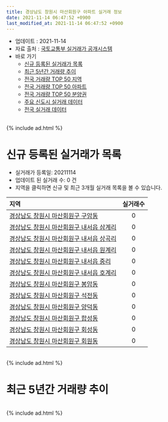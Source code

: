 ```yaml
---
title: 경상남도 창원시 마산회원구 아파트 실거래 정보
date: 2021-11-14 06:47:52 +0900
last_modified_at: 2021-11-14 06:47:52 +0900
---
```


* 업데이트 : 2021-11-14
* 자료 출처 : [국토교통부 실거래가 공개시스템](http://rt.molit.go.kr)
* 바로 가기
    * [신규 등록된 실거래가 목록](#신규-등록된-실거래가-목록)
    * [최근 5년간 거래량 추이](#최근-5년간-거래량-추이)
    * [전국 거래량 TOP 50 지역](https://inasie.github.io/apt-trade-info/최근-3개월-전국에서-가장-거래가-많이-발생한-지역)
    * [전국 거래량 TOP 50 아파트](https://inasie.github.io/apt-trade-info/최근-3개월-전국에서-가장-거래가-많이-발생한-아파트)
    * [전국 거래량 TOP 50 분양권](https://inasie.github.io/apt-trade-info/최근-3개월-전국에서-가장-거래가-많이-발생한-분양권)
    * [주요 신도시 실거래 데이터](https://inasie.github.io/apt-trade-info/주요-신도시)
    * [전국 실거래 데이터](https://inasie.github.io/apt-trade-info/전국)

<br>
{% include ad.html %}
<br>

# 신규 등록된 실거래가 목록
* 실거래가 등록일: 20211114
* 업데이트 된 실거래 수: 0 건
* 지역을 클릭하면 신규 및 최근 3개월 실거래 목록을 볼 수 있습니다.


|지역|실거래수|
|:---|:---:|
|[경상남도 창원시 마산회원구 구암동](https://inasie.github.io/apt-trade-info/경상남도-창원시-마산회원구-구암동)|0|
|[경상남도 창원시 마산회원구 내서읍 삼계리](https://inasie.github.io/apt-trade-info/경상남도-창원시-마산회원구-내서읍-삼계리)|0|
|[경상남도 창원시 마산회원구 내서읍 상곡리](https://inasie.github.io/apt-trade-info/경상남도-창원시-마산회원구-내서읍-상곡리)|0|
|[경상남도 창원시 마산회원구 내서읍 원계리](https://inasie.github.io/apt-trade-info/경상남도-창원시-마산회원구-내서읍-원계리)|0|
|[경상남도 창원시 마산회원구 내서읍 중리](https://inasie.github.io/apt-trade-info/경상남도-창원시-마산회원구-내서읍-중리)|0|
|[경상남도 창원시 마산회원구 내서읍 호계리](https://inasie.github.io/apt-trade-info/경상남도-창원시-마산회원구-내서읍-호계리)|0|
|[경상남도 창원시 마산회원구 봉암동](https://inasie.github.io/apt-trade-info/경상남도-창원시-마산회원구-봉암동)|0|
|[경상남도 창원시 마산회원구 석전동](https://inasie.github.io/apt-trade-info/경상남도-창원시-마산회원구-석전동)|0|
|[경상남도 창원시 마산회원구 양덕동](https://inasie.github.io/apt-trade-info/경상남도-창원시-마산회원구-양덕동)|0|
|[경상남도 창원시 마산회원구 합성동](https://inasie.github.io/apt-trade-info/경상남도-창원시-마산회원구-합성동)|0|
|[경상남도 창원시 마산회원구 회성동](https://inasie.github.io/apt-trade-info/경상남도-창원시-마산회원구-회성동)|0|
|[경상남도 창원시 마산회원구 회원동](https://inasie.github.io/apt-trade-info/경상남도-창원시-마산회원구-회원동)|0|


<br>
{% include ad.html %}
<br>

# 최근 5년간 거래량 추이


<div style="width:100%;">
    <canvas id="deal_progress" height="200"></canvas>
</div>

<script>
new Chart(document.getElementById("deal_progress"), {
    type: 'line',
    data: {
        labels: ['201611','201612','201701','201702','201703','201704','201705','201706','201707','201708','201709','201710','201711','201712','201801','201802','201803','201804','201805','201806','201807','201808','201809','201810','201811','201812','201901','201902','201903','201904','201905','201906','201907','201908','201909','201910','201911','201912','202001','202002','202003','202004','202005','202006','202007','202008','202009','202010','202011','202012','202101','202102','202103','202104','202105','202106','202107','202108','202109','202110','202111'],
        datasets: [{
            label: '매매',
            pointRadius: 1,
            data: [156, 128, 102, 133, 134, 105, 120, 91, 85, 99, 82, 83, 125, 73, 97, 73, 124, 82, 93, 101, 81, 74, 81, 108, 93, 70, 100, 82, 123, 128, 115, 120, 137, 135, 148, 199, 367, 276, 210, 293, 205, 173, 246, 434, 308, 156, 198, 264, 431, 285, 225, 171, 221, 432, 533, 386, 272, 403, 281, 266, 40],
            borderColor: "rgba(255, 201, 14, 1)",
            backgroundColor: "rgba(255, 201, 14, 0.5)",
            fill: false,
            lineTension: 0
        },{
            label: '전월세',
            pointRadius: 1,
            data: [84, 64, 81, 94, 88, 93, 91, 86, 72, 83, 58, 76, 97, 111, 143, 111, 136, 116, 94, 110, 95, 68, 85, 121, 83, 87, 132, 87, 107, 97, 104, 90, 84, 96, 82, 109, 119, 149, 116, 176, 162, 140, 109, 145, 161, 115, 90, 74, 106, 133, 147, 111, 123, 226, 180, 155, 137, 108, 86, 90, 14],
            borderColor: "rgba(0, 141, 185, 1)",
            backgroundColor: "rgba(0, 141, 185, 0.5)",
            fill: false,
            lineTension: 0
        }
        ]
    },
    options: {
        responsive: true,
        title: {
            display: false
        },
        tooltips: {
            mode: 'index',
            intersect: false
        },
        hover: {
            mode: 'nearest',
            intersect: true
        },
        scales: {
            xAxes: [{
                display: true,
                scaleLabel: {
                    display: true,
                    labelString: '년/월'
                }
            }],
            yAxes: [{
                display: true,
                ticks: {
                    suggestedMin: 0,
                },
                scaleLabel: {
                    display: true,
                    labelString: '실거래 수'
                }
            }]
        }
    }
});

</script>


<br>
{% include ad.html %}
<br>

